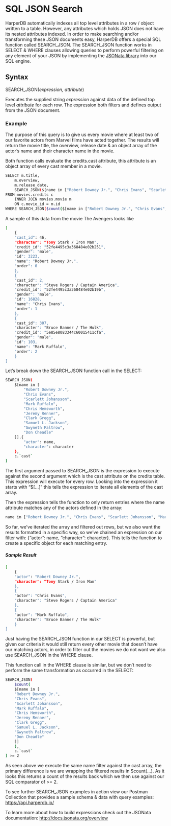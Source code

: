 # SQL JSON Search

HarperDB automatically indexes all top level attributes in a row / object written to a table. However, any attributes which holds JSON does not have its nested attributes indexed. In order to make searching and/or transforming these JSON documents easy, HarperDB offers a special SQL function called SEARCH_JSON. The SEARCH_JSON function works in SELECT & WHERE clauses allowing queries to perform powerful filtering on any element of your JSON by implementing the [JSONata library](http://docs.jsonata.org/overview.html) into our SQL engine.

## Syntax

SEARCH_JSON(*expression, attribute*)



Executes the supplied string _expression_ against data of the defined top level _attribute_ for each row. The expression both filters and defines output from the JSON document.

### Example
The purpose of this query is to give us every movie where at least two of our favorite actors from Marvel films have acted together. The results will return the movie title, the overview, release date & an object array of the actor’s name and their character name in the movie.



Both function calls evaluate the credits.cast attribute, this attribute is an object array of every cast member in a movie.

```bash
SELECT m.title,
    m.overview,
    m.release_date,
    SEARCH_JSON($[name in ["Robert Downey Jr.", "Chris Evans", "Scarlett Johansson", "Mark Ruffalo", "Chris Hemsworth", "Jeremy Renner", "Clark Gregg", "Samuel L. Jackson", "Gwyneth Paltrow", "Don Cheadle"]].{"actor": name, "character": character}, c.`cast`) AS characters
FROM movies.credits c
    INNER JOIN movies.movie m
    ON c.movie_id = m.id
WHERE SEARCH_JSON($count($[name in ["Robert Downey Jr.", "Chris Evans", "Scarlett Johansson", "Mark Ruffalo", "Chris Hemsworth", "Jeremy Renner", "Clark Gregg", "Samuel L. Jackson", "Gwyneth Paltrow", "Don Cheadle"]]), c.`cast`) >= 2
```
A sample of this data from the movie The Avengers looks like

```bash
[
    {
    "cast_id": 46,
    "character": "Tony Stark / Iron Man",
    "credit_id": "52fe4495c3a368484e02b251",
    "gender": "male",
    "id": 3223,
    "name": "Robert Downey Jr.",
    "order": 0
    },
    {
    "cast_id": 2,
    "character": "Steve Rogers / Captain America",
    "credit_id": "52fe4495c3a368484e02b19b",
    "gender": "male",
    "id": 16828,
    "name": "Chris Evans",
    "order": 1
    },
    {
    "cast_id": 307,
    "character": "Bruce Banner / The Hulk",
    "credit_id": "5e85e8083344c60015411cfa",
    "gender": "male",
    "id": 103,
    "name": "Mark Ruffalo",
    "order": 2
    }
]
```
Let’s break down the SEARCH_JSON function call in the SELECT:

```bash
SEARCH_JSON(
    $[name in [
        "Robert Downey Jr.",
        "Chris Evans",
        "Scarlett Johansson",
        "Mark Ruffalo",
        "Chris Hemsworth",
        "Jeremy Renner",
        "Clark Gregg",
        "Samuel L. Jackson",
        "Gwyneth Paltrow",
        "Don Cheadle"
    ]].{
        "actor": name,
        "character": character
    },
    c.`cast`
)
```
The first argument passed to SEARCH_JSON is the expression to execute against the second argument which is the cast attribute on the credits table. This expression will execute for every row. Looking into the expression it starts with “$[…]” this tells the expression to iterate all elements of the cast array.



Then the expression tells the function to only return entries where the name attribute matches any of the actors defined in the array:

```bash
name in ["Robert Downey Jr.", "Chris Evans", "Scarlett Johansson", "Mark Ruffalo", "Chris Hemsworth", "Jeremy Renner", "Clark Gregg", "Samuel L. Jackson", "Gwyneth Paltrow", "Don Cheadle"]
```


So far, we’ve iterated the array and filtered out rows, but we also want the results formatted in a specific way, so we’ve chained an expression on our filter with: {“actor”: name, “character”: character}. This tells the function to create a specific object for each matching entry.



##### Sample Result

```bash
[
    {
    "actor": "Robert Downey Jr.",
    "character": "Tony Stark / Iron Man"
    },
    {
    "actor": "Chris Evans",
    "character": "Steve Rogers / Captain America"
    },
    {
    "actor": "Mark Ruffalo",
    "character": "Bruce Banner / The Hulk"
    }
]
```

Just having the SEARCH_JSON function in our SELECT is powerful, but given our criteria it would still return every other movie that doesn’t have our matching actors, in order to filter out the movies we do not want we also use SEARCH_JSON in the WHERE clause.



This function call in the WHERE clause is similar, but we don’t need to perform the same transformation as occurred in the SELECT:

```bash
SEARCH_JSON(
    $count(
    $[name in [
    "Robert Downey Jr.",
    "Chris Evans",
    "Scarlett Johansson",
    "Mark Ruffalo",
    "Chris Hemsworth",
    "Jeremy Renner",
    "Clark Gregg",
    "Samuel L. Jackson",
    "Gwyneth Paltrow",
    "Don Cheadle"
    ]]
    ),
    c.`cast`
) >= 2
```

As seen above we execute the same name filter against the cast array, the primary difference is we are wrapping the filtered results in $count(…). As it looks this returns a count of the results back which we then use against our SQL comparator of >= 2.



To see further SEARCH_JSON examples in action view our Postman Collection that provides a sample schema & data with query examples: https://api.harperdb.io/



To learn more about how to build expressions check out the JSONata documentation: http://docs.jsonata.org/overview